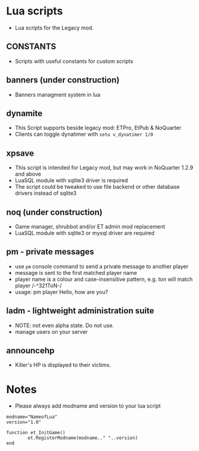 # Lua scripts

* Lua scripts for the Legacy mod.


## CONSTANTS

* Scripts with useful constants for custom scripts

## banners (under construction)

* Banners managment system in lua

## dynamite

* This Script supports beside legacy mod: ETPro, EtPub & NoQuarter
* Clients can toggle dynatimer with `setu v_dynatimer 1/0`

## xpsave

* This script is intended for Legacy mod, but may work in NoQuarter 1.2.9 and above
* LuaSQL module with sqlite3 driver is required
* The script could be tweaked to use file backend or other database drivers instead of sqlite3

## noq (under construction)

* Game manager, shrubbot and/or ET admin mod replacement
* LuaSQL module with sqlite3 or mysql driver are required

## pm - private messages

* use ```pm``` console command to send a private message to another player
* message is sent to the first matched player name
* player name is a colour and case-insensitive pattern, e.g. ton will match player /-^321ToN-/
* usage: pm player Hello, how are you?

## ladm - lightweight administration suite

* NOTE: not even alpha state. Do not use.
* manage users on your server

## announcehp

* Killer's HP is displayed to their victims.
 
# Notes
* Please always add modname and version to your lua script
```
modname="NameofLua"
version="1.0"

function et_InitGame()
        et.RegisterModname(modname.." "..version)
end
```


